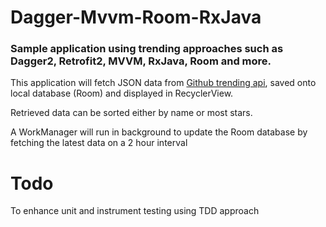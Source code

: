 # Dagger-Mvvm-Room-RxJava

### Sample application using trending approaches such as Dagger2, Retrofit2, MVVM, RxJava, Room and more.

This application will fetch JSON data from [Github trending api](https://github-trending-api.now.sh/repositories), saved onto local database (Room) and displayed in RecyclerView.

Retrieved data can be sorted either by name or most stars.

A WorkManager will run in background to update the Room database by fetching the latest data on a 2 hour interval

# Todo

To enhance unit and instrument testing using TDD approach
